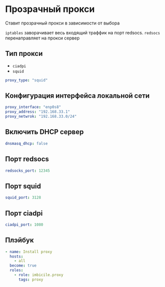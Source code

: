 # Прозрачный прокси

Ставит прозрачный прокси в зависимости от выбора

`iptables` заворачивает весь входящий траффик на порт redsocs. `redsocs` перенаправляет на прокси сервер

## Тип прокси

- `ciadpi`
- `squid`

```yaml
proxy_type: "squid"
```

## Конфигурация интерфейса локальной сети

```yaml
proxy_interface: "enp0s8"
proxy_address: "192.168.33.1"
proxy_netwrok: "192.168.33.0/24"
```

## Включить DHCP сервер

```yaml
dnsmasq_dhcp: false
```

## Порт redsocs

```yaml
redsocks_port: 12345
```

## Порт squid

```yaml
squid_port: 3128
```

## Порт ciadpi

```yaml
ciadpi_port: 1080
```

## Плэйбук

```yaml
- name: Install proxy
  hosts:
    - all
  become: true
  roles:
    - role: imbicile.proxy
      tags: proxy
```

